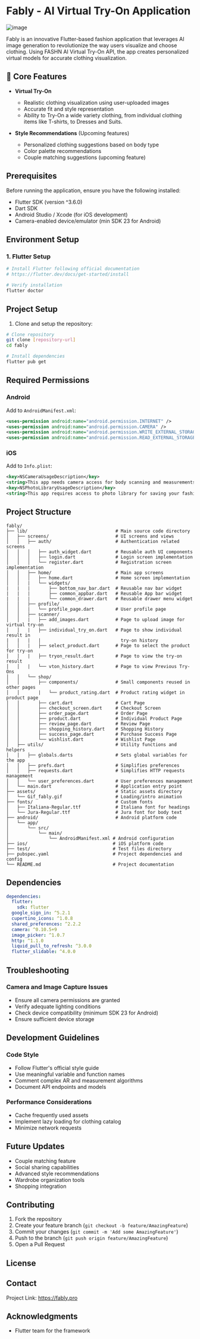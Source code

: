 # Fably - AI Virtual Try-On Application

![image](https://github.com/user-attachments/assets/83a96b4f-e64a-4ddf-a8f5-04972839020d)


Fably is an innovative Flutter-based fashion application that leverages AI image generation to revolutionize the way users visualize and choose clothing. Using FASHN AI Virtual Try-On API, the app creates personalized virtual models for accurate clothing visualization.

## 🎯 Core Features

- **Virtual Try-On**
  - Realistic clothing visualization using user-uploaded images
  - Accurate fit and style representation
  - Ability to Try-On a wide variety clothing, from individual clothing items like T-shirts, to Dresses and Suits.

- **Style Recommendations** (Upcoming features)
  - Personalized clothing suggestions based on body type
  - Color palette recommendations
  - Couple matching suggestions (upcoming feature)

## Prerequisites

Before running the application, ensure you have the following installed:

- Flutter SDK (version ^3.6.0)
- Dart SDK 
- Android Studio / Xcode (for iOS development)
- Camera-enabled device/emulator (min SDK 23 for Android)

## Environment Setup

### 1. Flutter Setup
```bash
# Install Flutter following official documentation
# https://flutter.dev/docs/get-started/install

# Verify installation
flutter doctor
```

## Project Setup

1. Clone and setup the repository:
```bash
# Clone repository
git clone [repository-url]
cd fably

# Install dependencies
flutter pub get
```

## Required Permissions

### Android
Add to `AndroidManifest.xml`:
```xml
<uses-permission android:name="android.permission.INTERNET" />
<uses-permission android:name="android.permission.CAMERA" />
<uses-permission android:name="android.permission.WRITE_EXTERNAL_STORAGE" />
<uses-permission android:name="android.permission.READ_EXTERNAL_STORAGE" />
```

### iOS
Add to `Info.plist`:
```xml
<key>NSCameraUsageDescription</key>
<string>This app needs camera access for body scanning and measurements</string>
<key>NSPhotoLibraryUsageDescription</key>
<string>This app requires access to photo library for saving your fashion choices</string>
```

## Project Structure
```
fably/
├── lib/                                 # Main source code directory
│   ├── screens/                         # UI screens and views
│   │   ├── auth/                        # Authentication related screens
│   │   │   ├── auth_widget.dart         # Reusable auth UI components
│   │   │   ├── login.dart               # Login screen implementation
│   │   │   └── register.dart            # Registration screen implementation
│   │   ├── home/                        # Main app screens
│   │   │   ├── home.dart                # Home screen implementation
│   │   |   └── widgets/
|   |   |       ├── bottom_nav_bar.dart  # Reusable nav bar widget
|   |   |       ├── common_appbar.dart   # Reusable App bar widget
|   |   |       └── common_drawer.dart   # Reusable drawer menu widget
│   │   ├── profile/
│   │   |   └── profile_page.dart        # User profile page
│   │   ├── scanner/
│   │   |   ├── add_images.dart          # Page to upload image for virtual try-on
│   │   |   ├── individual_try_on.dart   # Page to show individual result in 
|   |   |   |                              try-on history
│   │   |   ├── select_product.dart      # Page to select the product for try-on
│   │   |   ├── tryon_result.dart        # Page to view the try-on result
│   │   |   └── vton_history.dart        # Page to view Previous Try-Ons
│   │   └── shop/
│   │       ├── components/              # Small components reused in other pages
│   │       |   └── product_rating.dart  # Product rating widget in product page
│   │       ├── cart.dart                # Cart Page
│   │       ├── checkout_screen.dart     # Checkout Screen
│   │       ├── order_page.dart          # Order Page
│   │       ├── product.dart             # Individual Product Page
│   │       ├── review_page.dart         # Review Page
│   │       ├── shopping_history.dart    # Shopping History
│   │       ├── success_page.dart        # Purchase Success Page
│   │       └── wishlist.dart            # Wishlist Page
│   ├── utils/                           # Utility functions and helpers
│   │   ├── globals.darts                # Sets global variables for the app
│   │   ├── prefs.dart                   # Simplifies preferences
│   │   ├── requests.dart                # Simplifies HTTP requests management
│   │   └── user_preferences.dart        # User preferences management
│   └── main.dart                        # Application entry point
├── assets/                              # Static assets directory
│   └── Gif_fably.gif                    # Loading/intro animation
├── fonts/                               # Custom fonts
│   ├── Italiana-Regular.ttf             # Italiana font for headings
│   └── Jura-Regular.ttf                 # Jura font for body text
├── android/                             # Android platform code
│   └── app/
│       └── src/
│           └── main/
│               └── AndroidManifest.xml # Android configuration
├── ios/                                # iOS platform code
├── test/                               # Test files directory
├── pubspec.yaml                        # Project dependencies and config
└── README.md                           # Project documentation
```
<!--
## Features

### Core Functionality

- Style Assistant
  - Body-type based recommendations
  - Occasion-based outfit suggestions
  - Color coordination advice

### Technical Features
- Local data persistence
- Camera integration
-->
## Dependencies
```yaml
dependencies:
  flutter:
    sdk: flutter
  google_sign_in: ^5.2.1
  cupertino_icons: ^1.0.8
  shared_preferences: ^2.2.2
  camera: ^0.10.5+9
  image_picker: ^1.0.7
  http: ^1.1.0
  liquid_pull_to_refresh: ^3.0.0
  flutter_slidable: ^4.0.0
```

## Troubleshooting

### Camera and Image Capture Issues
- Ensure all camera permissions are granted
- Verify adequate lighting conditions
- Check device compatibility (minimum SDK 23 for Android)
- Ensure sufficient device storage

## Development Guidelines

### Code Style
- Follow Flutter's official style guide
- Use meaningful variable and function names
- Comment complex AR and measurement algorithms
- Document API endpoints and models

### Performance Considerations
- Cache frequently used assets
- Implement lazy loading for clothing catalog
- Minimize network requests

## Future Updates
- Couple matching feature
- Social sharing capabilities
- Advanced style recommendations
- Wardrobe organization tools
- Shopping integration

## Contributing
1. Fork the repository
2. Create your feature branch (`git checkout -b feature/AmazingFeature`)
3. Commit your changes (`git commit -m 'Add some AmazingFeature'`)
4. Push to the branch (`git push origin feature/AmazingFeature`)
5. Open a Pull Request

## License


## Contact
Project Link: https://fably.pro

## Acknowledgments
- Flutter team for the framework
